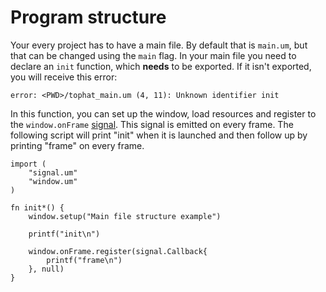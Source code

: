 # Program structure

Your every project has to have a main file.  By default that is `main.um`, but
that can be changed using the `main` flag.  In your main file you need to
declare an `init` function, which **needs** to be exported.  If it isn't
exported, you will receive this error:

```
error: <PWD>/tophat_main.um (4, 11): Unknown identifier init
```

In this function, you can set up the window, load resources and register to the
`window.onFrame` [signal](/api/signal.um.md).  This signal is emitted on every
frame.  The following script will print "init" when it is launched and then
follow up by printing "frame" on every frame.

```
import (
    "signal.um"
    "window.um"
)

fn init*() {
    window.setup("Main file structure example")

    printf("init\n")

    window.onFrame.register(signal.Callback{
        printf("frame\n")
    }, null)
}
```

